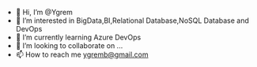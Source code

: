 - 👋 Hi, I’m @Ygrem
- 👀 I’m interested in BigData,BI,Relational Database,NoSQL Database and DevOps
- 🌱 I’m currently learning  Azure DevOps
- 💞️ I’m looking to collaborate on ...
- 📫 How to reach me ygremb@gmail.com

<!---
Ygrem/Ygrem is a ✨ special ✨ repository because its `README.md` (this file) appears on your GitHub profile.
You can click the Preview link to take a look at your changes.
--->
